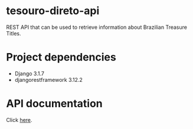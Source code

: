 # tesouro-direto-api

REST API that can be used to retrieve information about Brazilian Treasure Titles.

# Project dependencies

* Django 3.1.7
* djangorestframework 3.12.2


# API documentation

Click [here](https://johannesssf.github.io/tesouro-direto-api/).
